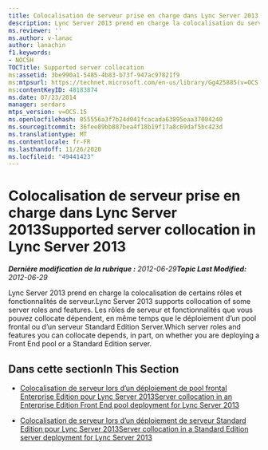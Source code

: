 ```yaml
---
title: Colocalisation de serveur prise en charge dans Lync Server 2013
description: Lync Server 2013 prend en charge la colocalisation du serveur.
ms.reviewer: ''
ms.author: v-lanac
author: lanachin
f1.keywords:
- NOCSH
TOCTitle: Supported server collocation
ms:assetid: 3be990a1-5485-4b83-b73f-947ac97821f9
ms:mtpsurl: https://technet.microsoft.com/en-us/library/Gg425885(v=OCS.15)
ms:contentKeyID: 48183874
ms.date: 07/23/2014
manager: serdars
mtps_version: v=OCS.15
ms.openlocfilehash: 055556a3f7b24d041fcacada63895eaa37004240
ms.sourcegitcommit: 36fee89bb887bea4f18b19f17a8c69daf5bc423d
ms.translationtype: MT
ms.contentlocale: fr-FR
ms.lasthandoff: 11/26/2020
ms.locfileid: "49441423"
---
```

# <a name="supported-server-collocation-in-lync-server-2013"></a><span data-ttu-id="07d48-103">Colocalisation de serveur prise en charge dans Lync Server 2013</span><span class="sxs-lookup"><span data-stu-id="07d48-103">Supported server collocation in Lync Server 2013</span></span>

<div data-xmlns="http://www.w3.org/1999/xhtml">

<div class="topic" data-xmlns="http://www.w3.org/1999/xhtml" data-msxsl="urn:schemas-microsoft-com:xslt" data-cs="https://msdn.microsoft.com/">

<div data-asp="https://msdn2.microsoft.com/asp">



</div>

<div id="mainSection">

<div id="mainBody"><span data-ttu-id="07d48-104">

<span> </span></span><span class="sxs-lookup"><span data-stu-id="07d48-104">

<span> </span></span></span>

<span data-ttu-id="07d48-105">_**Dernière modification de la rubrique :** 2012-06-29_</span><span class="sxs-lookup"><span data-stu-id="07d48-105">_**Topic Last Modified:** 2012-06-29_</span></span>

<span data-ttu-id="07d48-106">Lync Server 2013 prend en charge la colocalisation de certains rôles et fonctionnalités de serveur.</span><span class="sxs-lookup"><span data-stu-id="07d48-106">Lync Server 2013 supports collocation of some server roles and features.</span></span> <span data-ttu-id="07d48-107">Les rôles de serveur et fonctionnalités que vous pouvez collocate dépendent, en même temps que le déploiement d’un pool frontal ou d’un serveur Standard Edition Server.</span><span class="sxs-lookup"><span data-stu-id="07d48-107">Which server roles and features you can collocate depends, in part, on whether you are deploying a Front End pool or a Standard Edition server.</span></span>

<div>

## <a name="in-this-section"></a><span data-ttu-id="07d48-108">Dans cette section</span><span class="sxs-lookup"><span data-stu-id="07d48-108">In This Section</span></span>

  - [<span data-ttu-id="07d48-109">Colocalisation de serveur lors d’un déploiement de pool frontal Enterprise Edition pour Lync Server 2013</span><span class="sxs-lookup"><span data-stu-id="07d48-109">Server collocation in an Enterprise Edition Front End pool deployment for Lync Server 2013</span></span>](lync-server-2013-server-collocation-in-an-enterprise-edition-front-end-pool-deployment.md)

  - [<span data-ttu-id="07d48-110">Colocalisation de serveur lors d’un déploiement de serveur Standard Edition pour Lync Server 2013</span><span class="sxs-lookup"><span data-stu-id="07d48-110">Server collocation in a Standard Edition server deployment for Lync Server 2013</span></span>](lync-server-2013-server-collocation-in-a-standard-edition-server-deployment.md)

<span data-ttu-id="07d48-111"></div>

</div>

<span> </span>

</div>

</div>

</span><span class="sxs-lookup"><span data-stu-id="07d48-111"></div>

</div>

<span> </span>

</div>

</div>

</span></span></div>

